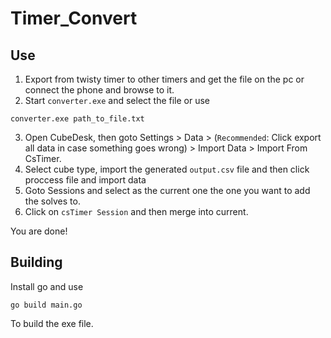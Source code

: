 # Timer_Convert
## Use
1. Export from twisty timer to other timers and get the file on the pc or connect the phone and browse to it.
2. Start `converter.exe` and select the file or use
```posh
converter.exe path_to_file.txt
```
3. Open CubeDesk, then goto Settings > Data > (`Recommended`: Click export all data in case something goes wrong) > Import Data > Import From CsTimer.
4. Select cube type, import the generated `output.csv` file and then click proccess file and import data
5. Goto Sessions and select as the current one the one you want to add the solves to.
6. Click on `csTimer Session` and then merge into current.

You are done!

## Building
Install go and use
```posh
go build main.go
```
To build the exe file.
